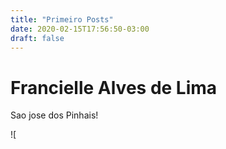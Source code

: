 ```yaml
---
title: "Primeiro Posts"
date: 2020-02-15T17:56:50-03:00
draft: false
---
```


# Francielle Alves de Lima

Sao jose dos Pinhais!

![